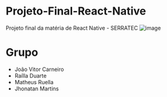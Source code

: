 # Projeto-Final-React-Native
Projeto final da matéria de React Native - SERRATEC
![image](https://github.com/user-attachments/assets/bc93d92f-0276-457e-b5dc-eb2f99f8b930)

# Grupo
- João Vitor Carneiro
- Raílla Duarte
- Matheus Ruella
- Jhonatan Martins
